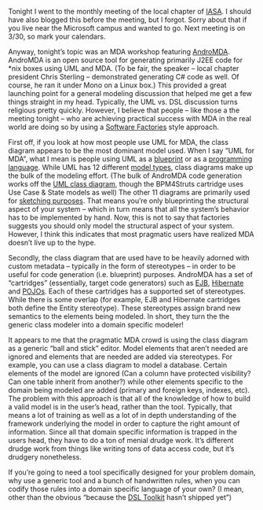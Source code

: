 Tonight I went to the monthly meeting of the local chapter of
[IASA](http://www.iasarchitects.org/). I should have also blogged
this before the meeting, but I forgot. Sorry about that if you live near
the Microsoft campus and wanted to go. Next meeting is on 3/30, so mark
your calendars.

Anyway, tonight’s topic was an MDA workshop featuring
[AndroMDA](http://www.andromda.org/). AndroMDA is an open source tool
for generating primarily J2EE code for \*nix boxes using UML and MDA.
(To be fair, the speaker – local chapter president Chris Sterling –
demonstrated generating C\# code as well. Of course, he ran it under
Mono on a Linux box.) This provided a great launching point for a
general modeling discussion that helped me get a few things straight in
my head. Typically, the UML vs. DSL discussion turns religious pretty
quickly. However, I believe that people – like those a the meeting
tonight – who are achieving practical success with MDA in the real world
are doing so by using a [Software
Factories](http://www.softwarefactories.com) style approach.

First off, if you look at how most people use UML for MDA, the class
diagram appears to be the most dominant model used. When I say “UML for
MDA”, what I mean is people using UML as a
[blueprint](http://www.martinfowler.com/bliki/UmlAsBlueprint.html) or as
a [programming
language](http://www.martinfowler.com/bliki/UmlAsProgrammingLanguage.html). While
UML has 12 different [model
types](http://www.omg.org/gettingstarted/what_is_uml.htm#12DiagramTypes),
class diagrams make up the bulk of the modeling effort. (The bulk of
AndroMDA code generation works off the [UML class
diagram](http://www.andromda.org/modeling.html), though the BPM4Struts
cartridge uses Use Case & State models as well) The other 11 diagrams
are primarily used for [sketching
purposes](http://www.martinfowler.com/bliki/UmlAsSketch.html). That
means you’re only blueprinting the structural aspect of your system –
which in turn means that all the system’s behavior has to be implemented
by hand. Now, this is not to say that factories suggests you should only
model the structural aspect of your system. However, I think this
indicates that most pragmatic users have realized MDA doesn’t live up to
the hype.

Secondly, the class diagram that are used have to be heavily adorned
with custom metadata – typically in the form of stereotypes – in order
to be useful for code generation (i.e. blueprint) purposes. AndroMDA has
a set of “cartridges” (essentially, target code generators) such as
[EJB](http://www.andromda.org/andromda-ejb-cartridge/index.html),
[Hibernate](http://www.andromda.org/andromda-hibernate-cartridge/index.html)
and
[POJOs](http://www.andromda.org/andromda-java-cartridge/modeling.html).
Each of these cartridges has a supported set of stereotypes. While there
is some overlap (for example, EJB and Hibernate cartridges both define
the Entity stereotype). These stereotypes assign brand new semantics to
the elements being modeled. In short, they turn the the generic class
modeler into a domain specific modeler!

It appears to me that the pragmatic MDA crowd is using the class diagram
as a generic “ball and stick” editor. Model elements that aren’t needed
are ignored and elements that are needed are added via stereotypes. For
example, you can use a class diagram to model a database. Certain
elements of the model are ignored (Can a column have protected
visibility? Can one table inherit from another?) while other elements
specific to the domain being modeled are added (primary and foreign
keys, indexes, etc). The problem with this approach is that all of the
knowledge of how to build a valid model is in the user’s head, rather
than the tool. Typically, that means a lot of training as well as a lot
of in depth understanding of the framework underlying the model in order
to capture the right amount of information. Since all that domain
specific information is trapped in the users head, they have to do a ton
of menial drudge work. It’s different drudge work from things like
writing tons of data access code, but it’s drudgery nonetheless.

If you’re going to need a tool specifically designed for your problem
domain, why use a generic tool and a bunch of handwritten rules, when
you can codify those rules into a domain specific language of your own?
(I mean, other than the obvious “because the [DSL
Toolkit](http://lab.msdn.microsoft.com/teamsystem/Workshop/DSLTools/default.aspx)
hasn’t shipped yet”)
